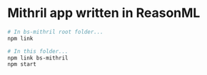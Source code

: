 # Mithril app written in ReasonML

```bash
# In bs-mithril root folder...
npm link

# In this folder...
npm link bs-mithril
npm start
```
